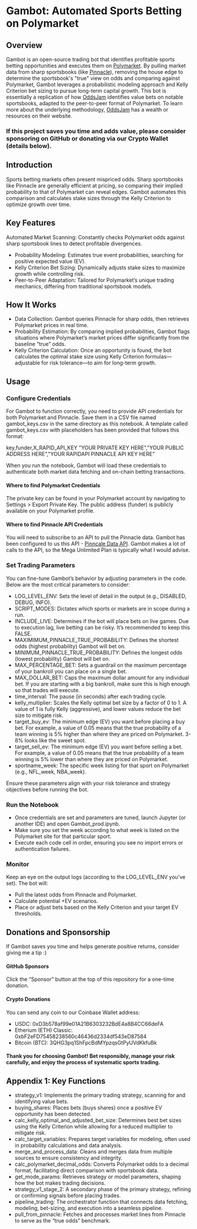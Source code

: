 # Gambot: Automated Sports Betting on Polymarket
## Overview
Gambot is an open-source trading bot that identifies profitable sports betting opportunities and executes them on [Polymarket](https://polymarket.com/). By pulling market data from sharp sportsbooks (like [Pinnacle](https://www.pinnacle.com/en/)), removing the house edge to determine the sportsbook's "true" view on odds and comparing against Polymarket, Gambot leverages a probabilistic modeling approach and Kelly Criterion bet sizing to pursue long-term capital growth.
This bot is essentially a replication of how [OddsJam](https://oddsjam.com/?ref=mzawnti) identifies value bets on notable sportsbooks, adapted to the peer-to-peer format of Polymarket. To learn more about the underlying methodology, [OddsJam](https://oddsjam.com/?ref=mzawnti) has a wealth or resources on their website.

### If this project saves you time and adds value, please consider sponsoring on GitHub or donating via our Crypto Wallet (details below).

## Introduction
Sports betting markets often present mispriced odds. Sharp sportsbooks like Pinnacle are generally efficient at pricing, so comparing their implied probability to that of Polymarket can reveal edges. Gambot automates this comparison and calculates stake sizes through the Kelly Criterion to optimize growth over time.

## Key Features
Automated Market Scanning: Constantly checks Polymarket odds against sharp sportsbook lines to detect profitable divergences.

- Probability Modeling: Estimates true event probabilities, searching for positive expected value (EV).
- Kelly Criterion Bet Sizing: Dynamically adjusts stake sizes to maximize growth while controlling risk.
- Peer-to-Peer Adaptation: Tailored for Polymarket’s unique trading mechanics, differing from traditional sportsbook models.

## How It Works
- Data Collection: Gambot queries Pinnacle for sharp odds, then retrieves Polymarket prices in real time.
- Probability Estimation: By comparing implied probabilities, Gambot flags situations where Polymarket’s market prices differ significantly from the baseline “true” odds.
- Kelly Criterion Calculation: Once an opportunity is found, the bot calculates the optimal stake size using Kelly Criterion formulas—adjustable for risk tolerance—to aim for long-term growth.

## Usage
### Configure Credentials
For Gambot to function correctly, you need to provide API credentials for both Polymarket and Pinnacle. Save them in a CSV file named gambot_keys.csv in the same directory as this notebook.
A template called gambot_keys.csv with placeholders has been provided that follows this format:

key,funder,X_RAPID_API_KEY
"YOUR PRIVATE KEY HERE","YOUR PUBLIC ADDRESS HERE","YOUR RAPIDAPI PINNACLE API KEY HERE"

When you run the notebook, Gambot will load these credentials to authenticate both market data fetching and on-chain betting transactions.

#### Where to find Polymarket Credentials
The private key can be found in your Polymarket account by navigating to Settings > Export Private Key. The public address (funder) is publicly available on your Polymarket profile.

#### Where to find Pinnacle API Credentials
You will need to subscribe to an API to pull the Pinnacle data. Gambot has been configured to us this API - [Pinncale Data API](https://rapidapi.com/tipsters/api/pinnacle-odds). Gambot makes a lot of calls to the API, so the Mega Unlimited Plan is typically what I would advise.

### Set Trading Parameters
You can fine-tune Gambot’s behavior by adjusting parameters in the code. Below are the most critical parameters to consider:

- LOG_LEVEL_ENV: Sets the level of detail in the output (e.g., DISABLED, DEBUG, INFO).
- SCRIPT_MODES: Dictates which sports or markets are in scope during a run.
- INCLUDE_LIVE: Determines if the bot will place bets on live games. Due to execution lag, live betting can be risky. It’s recommended to keep this FALSE.
- MAXIMIMUM_PINNACLE_TRUE_PROBABILITY: Defines the shortest odds (highest probability) Gambot will bet on.
- MINIMUM_PINNACLE_TRUE_PROBABILITY: Defines the longest odds (lowest probability) Gambot will bet on.
- MAX_PERCENTAGE_BET: Sets a guardrail on the maximum percentage of your bankroll you can place on a single bet.
- MAX_DOLLAR_BET: Caps the maximum dollar amount for any individual bet. If you are starting with a big bankroll, make sure this is high enough so that trades will execute.
- time_interval: The pause (in seconds) after each trading cycle.
- kelly_multiplier: Scales the Kelly optimal bet size by a factor of 0 to 1. A value of 1 is fully Kelly (aggressive), and lower values reduce the bet size to mitigate risk.
- target_buy_ev: The minimum edge (EV) you want before placing a buy bet. For example, a value of 0.05 means that the true probability of a team winning is 5% higher than where they are priced on Polymarket. 3-8% looks like the sweet spot.
- target_sell_ev: The minimum edge (EV) you want before selling a bet. For example, a value of 0.05 means that the true probability of a team winning is 5% lower than where they are priced on Polymarket.
- sportname_week: The specific week listing for that sport on Polymarket (e.g., NFL_week, NBA_week).

Ensure these parameters align with your risk tolerance and strategy objectives before running the bot.

### Run the Notebook
- Once credentials are set and parameters are tuned, launch Jupyter (or another IDE) and open Gambot_prod.ipynb.
- Make sure you set the week according to what week is listed on the Polymarket site for that particular sport.
- Execute each code cell in order, ensuring you see no import errors or authentication failures.

### Monitor
Keep an eye on the output logs (according to the LOG_LEVEL_ENV you’ve set). The bot will:
- Pull the latest odds from Pinnacle and Polymarket.
- Calculate potential +EV scenarios.
- Place or adjust bets based on the Kelly Criterion and your target EV thresholds.

## Donations and Sponsorship
If Gambot saves you time and helps generate positive returns, consider giving me a tip :) 

#### GitHub Sponsors
Click the “Sponsor” button at the top of this repository for a one-time donation.

#### Crypto Donations
You can send any coin to our Coinbase Wallet address:
- USDC: 0xD3b578af99e01A21B6303232BdE4a8B4CC66deFA
- Etherium (ETH) Classic: 0xbF2eFD75458238560c46436d2334df543eD87584
- Bitcoin (BTC): 3QHG3pq1ShFpcBdMYpzqsGtPyUVdKkfuBk

#### Thank you for choosing Gambot! Bet responsibly, manage your risk carefully, and enjoy the process of systematic sports trading.

## Appendix 1: Key Functions
- strategy_v1:  Implements the primary trading strategy, scanning for and identifying value bets.
- buying_shares:  Places bets (buys shares) once a positive EV opportunity has been detected.
- calc_kelly_optimal_and_adjusted_bet_size: Determines best bet sizes using the Kelly Criterion while allowing for a reduced multiplier to mitigate risk.
- calc_target_variables: Prepares target variables for modeling, often used in probability calculations and data analysis.
- merge_and_process_data: Cleans and merges data from multiple sources to ensure consistency and integrity.
- calc_polymarket_decimal_odds: Converts Polymarket odds to a decimal format, facilitating direct comparison with sportsbook data.
- get_mode_params: Retrieves strategy or model parameters, shaping how the bot makes trading decisions.
- strategy_v1_stage_2: A secondary phase of the primary strategy, refining or confirming signals before placing trades.
- pipeline_trading: The orchestrator function that connects data fetching, modeling, bet-sizing, and execution into a seamless pipeline.
- pull_from_pinnacle: Fetches and processes market lines from Pinnacle to serve as the “true odds” benchmark.
